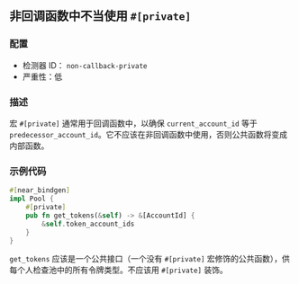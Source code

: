 ## 非回调函数中不当使用 `#[private]`

### 配置

* 检测器 ID： `non-callback-private`
* 严重性：低

### 描述

宏 `#[private]` 通常用于回调函数中，以确保 `current_account_id` 等于 `predecessor_account_id`。它不应该在非回调函数中使用，否则公共函数将变成内部函数。

### 示例代码

```rust
#[near_bindgen]
impl Pool {
    #[private]
    pub fn get_tokens(&self) -> &[AccountId] {
        &self.token_account_ids
    }
}
```

`get_tokens` 应该是一个公共接口（一个没有 `#[private]` 宏修饰的公共函数），供每个人检查池中的所有令牌类型。不应该用 `#[private]` 装饰。